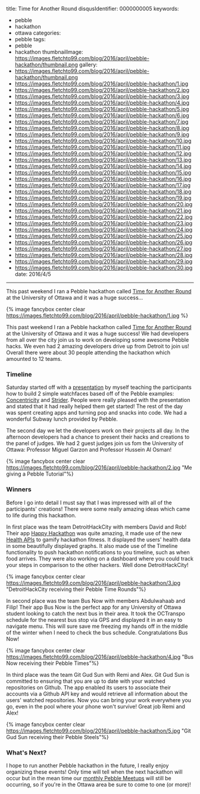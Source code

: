 title: Time for Another Round
disqusIdentifier: 0000000005
keywords:
- pebble
- hackathon
- ottawa
categories:
- pebble
tags:
- pebble
- hackathon
thumbnailImage: https://images.fletchto99.com/blog/2016/april/pebble-hackathon/thumbnail.png
gallery: 
- https://images.fletchto99.com/blog/2016/april/pebble-hackathon/thumbnail.png
- https://images.fletchto99.com/blog/2016/april/pebble-hackathon/1.jpg
- https://images.fletchto99.com/blog/2016/april/pebble-hackathon/2.jpg
- https://images.fletchto99.com/blog/2016/april/pebble-hackathon/3.jpg
- https://images.fletchto99.com/blog/2016/april/pebble-hackathon/4.jpg
- https://images.fletchto99.com/blog/2016/april/pebble-hackathon/5.jpg
- https://images.fletchto99.com/blog/2016/april/pebble-hackathon/6.jpg
- https://images.fletchto99.com/blog/2016/april/pebble-hackathon/7.jpg
- https://images.fletchto99.com/blog/2016/april/pebble-hackathon/8.jpg
- https://images.fletchto99.com/blog/2016/april/pebble-hackathon/9.jpg
- https://images.fletchto99.com/blog/2016/april/pebble-hackathon/10.jpg
- https://images.fletchto99.com/blog/2016/april/pebble-hackathon/11.jpg
- https://images.fletchto99.com/blog/2016/april/pebble-hackathon/12.jpg
- https://images.fletchto99.com/blog/2016/april/pebble-hackathon/13.jpg
- https://images.fletchto99.com/blog/2016/april/pebble-hackathon/14.jpg
- https://images.fletchto99.com/blog/2016/april/pebble-hackathon/15.jpg
- https://images.fletchto99.com/blog/2016/april/pebble-hackathon/16.jpg
- https://images.fletchto99.com/blog/2016/april/pebble-hackathon/17.jpg
- https://images.fletchto99.com/blog/2016/april/pebble-hackathon/18.jpg
- https://images.fletchto99.com/blog/2016/april/pebble-hackathon/19.jpg
- https://images.fletchto99.com/blog/2016/april/pebble-hackathon/20.jpg
- https://images.fletchto99.com/blog/2016/april/pebble-hackathon/21.jpg
- https://images.fletchto99.com/blog/2016/april/pebble-hackathon/22.jpg
- https://images.fletchto99.com/blog/2016/april/pebble-hackathon/23.jpg
- https://images.fletchto99.com/blog/2016/april/pebble-hackathon/24.jpg
- https://images.fletchto99.com/blog/2016/april/pebble-hackathon/25.jpg
- https://images.fletchto99.com/blog/2016/april/pebble-hackathon/26.jpg
- https://images.fletchto99.com/blog/2016/april/pebble-hackathon/27.jpg
- https://images.fletchto99.com/blog/2016/april/pebble-hackathon/28.jpg
- https://images.fletchto99.com/blog/2016/april/pebble-hackathon/29.jpg
- https://images.fletchto99.com/blog/2016/april/pebble-hackathon/30.jpg
date: 2016/4/5
---

This past weekend I ran a Pebble hackathon called [Time for Another Round](http://www.meetup.com/PebbleOTT/events/229031503/) at the University of Ottawa and it was a huge success...
<!-- excerpt -->

{% image fancybox center clear https://images.fletchto99.com/blog/2016/april/pebble-hackathon/1.jpg %}

This past weekend I ran a Pebble hackathon called [Time for Another Round](http://www.meetup.com/PebbleOTT/events/229031503/) at the University of Ottawa and it was a huge success! We had developers from all over the city join us to work on developing some awesome Pebble hacks. We even had 2 amazing developers drive up from Detroit to join us! Overall there were about 30 people attending the hackathon which amounted to 12 teams.

### Timeline

Saturday started off with a [presentation](https://github.com/fletchto99/hackott) by myself teaching the participants how to build 2 simple watchfaces based off of the Pebble examples: [Concentricity](https://github.com/pebble-examples/concentricity) and [Strider](https://github.com/pebble-examples/strider-watchface). People were really pleased with the presentation and stated that it had really helped them get started! The rest of the day was spent creating apps and turning pop and snacks into code. We had a wonderful Subway lunch provided by Pebble.

The second day we let the developers work on their projects all day. In the afternoon developers had a chance to present their hacks and creations to the panel of judges. We had 2 guest judges join us fom the University of Ottawa: Professor Miguel Garzon and Professor Hussein Al Osman!

{% image fancybox center clear https://images.fletchto99.com/blog/2016/april/pebble-hackathon/2.jpg "Me giving a Pebble Tutorial"%}

### Winners

Before I go into detail I must say that I was impressed with all of the participants' creations! There were some really amazing ideas which came to life during this hackathon.

In first place was the team DetroitHackCity with members David and Rob! Their app [Happy Hackathon](https://github.com/DetroitHackCity/presentation) was quite amazing, it made use of the new [Health APIs](https://developer.pebble.com/guides/events-and-services/health/) to gamify hackathon fitness. It displayed the users' health data in some beautifully displayed graphs.  It also made use of the Timeline functionality to push hackathon notifications to you timeline, such as when food arrives. They were also working on a dashboard where you could track your steps in comparison to the other hackers. Well done DetroitHackCity!

{% image fancybox center clear https://images.fletchto99.com/blog/2016/april/pebble-hackathon/3.jpg "DetroitHackCity receiving their Pebble Time Rounds"%}

In second place was the team Bus Now with members Abdulwahaab and Filip! Their app Bus Now is the perfect app for any University of Ottawa student looking to catch the next bus in their area. It took the OCTranspo schedule for the nearest bus stop via GPS and displayed it in an easy to navigate menu. This will sure save me freezing my hands off in the middle of the winter when I need to check the bus schedule. Congratulations Bus Now!

{% image fancybox center clear https://images.fletchto99.com/blog/2016/april/pebble-hackathon/4.jpg "Bus Now receiving their Pebble Times"%}

In third place was the team Git Gud Sun with Remi and Alex. Git Gud Sun is committed to ensuring that you are up to date with your watched repositories on Github. The app enabled its users to associate their accounts via a Github API key and would retrieve all information about the users' watched repositories. Now you can bring your work everywhere you go, even in the pool where your phone won't survive! Great job Remi and Alex!

{% image fancybox center clear https://images.fletchto99.com/blog/2016/april/pebble-hackathon/5.jpg "Git Gud Sun receiving their Pebble Steels"%}

### What's Next?

I hope to run another Pebble hackathon in the future, I really enjoy organizing these events! Only time will tell when the next hackathon will occur but in the mean time our [monthly Pebble Meetups](http://www.meetup.com/pebbleott/) will still be occurring, so if you're in the Ottawa area be sure to come to one (or more)!

<!-- more -->